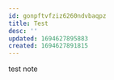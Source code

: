 ```yaml
---
id: gonpftvfziz6260ndvbaqpz
title: Test
desc: ''
updated: 1694627895883
created: 1694627891815
---
```

test note
